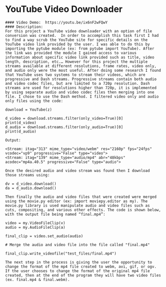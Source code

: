 
# YouTube Video Downloader

    #### Video Demo:  https://youtu.be/ix6nF2wFQwY
    #### Description:
    For this project a YouTube video downloader with an option of file conversion was created.  In order to accomplish this task first I had to find a way scrub the YouTube site for specific details on the YouTube video link provided by the user. I was able to do this by importing the pytube module (ex: from pytube import YouTube). After the link was provided the module I gained access to various information about specific video link provided such as title, video length, description, etc.… However for this project the multiple streams available at different resolutions, frame rates, video only, and audio only were the most useful. After doing some research I found that YouTube uses two systems to stream their videos, which are progressive and Dash streams. Progressive streams contain both audio and video codec files, but are limited to a 720p resolution. Dash streams are used for resolutions higher than 720p, it is implemented by using separate audio and video codec files then merging into one file. I chose to use the Dash method. I filtered video only and audio only files using the code:

    download = YouTube(z)

    d_video = download.streams.filter(only_video=True)[0]
    print(d_video)
    d_audio = download.streams.filter(only_audio=True)[0]
    print(d_audio)

    Output:

    <Stream: itag="313" mime_type="video/webm" res="2160p" fps="24fps" vcodec="vp9" progressive="False" type="video">
    <Stream: itag="139" mime_type="audio/mp4" abr="48kbps" acodec="mp4a.40.5" progressive="False" type="audio">

    Once the desired audio and video stream was found then I download those streams using:

    dv = d_video.download()
    da = d_audio.download()

    Then finally the audio and video files that were created were merged using the movie.py editor (ex: import moviepy.editor as my). The movie.py library is used manipulate audio and video files such as cuts, compositing, and various other effects. The code is shown below, with the output file being named “final.mp4”:

    video = my.VideoFileClip(v)
    audio = my.AudioFileClip(a)

    final_clip = video.set_audio(audio)

    # Merge the audio and video file into the file called "final.mp4"

    final_clip.write_videofile("test_files/final.mp4")

    The next step in the process is giving the user the opportunity to change the format of the mp4 file created to webm, avi, gif, or ogv. If the user chooses to change the format of the original mp4 file created, then at the end of the program they will have two video files (ex. final.mp4 & final.webm).

